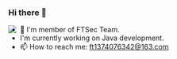 ### Hi there 👋

<img 
   align="left" 
   src="https://github-readme-stats.vercel.app/api?username=youki992&show_icons=true&icon_color=E65A65&text_color=adbac7&bg_color=2d333b&hide_title=true&hide_border=true" 
/>

- 🔭 I'm member of FTSec Team.
- I'm currently working on Java development.
- 📫 How to reach me: ft1374076342@163.com


